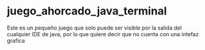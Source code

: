 # juego_ahorcado_java_terminal
Este es un pequeño juego que solo puede ser visible por la salida del cualquier IDE de java, por lo que quiere decir que no cuenta con una intefaz grafica
